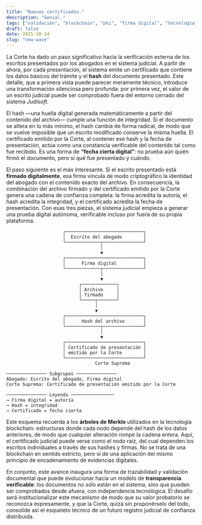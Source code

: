 ```yaml
---
title: "Nuevos certificados."
description: "Genial."
tags: ["validación", "blockchain", "pki", "firma digital", "tecnologia"]
draft: false
date: 2025-10-14
slug: "new-wave"
---
```


La Corte ha dado un paso significativo hacia la verificación externa de los escritos presentados por los abogados en el sistema judicial. A partir de ahora, por cada presentación, el sistema emite un certificado que contiene los datos básicos del trámite y el **hash** del documento presentado. Este detalle, que a primera vista puede parecer meramente técnico, introduce una transformación silenciosa pero profunda: por primera vez, el valor de un escrito judicial puede ser comprobado fuera del entorno cerrado del sistema *Judisoft*.

El hash —una huella digital generada matemáticamente a partir del contenido del archivo— cumple una función de integridad. Si el documento se altera en lo más mínimo, el hash cambia de forma radical, de modo que se vuelve imposible que un escrito modificado conserve la misma huella. El certificado emitido por la Corte, al contener ese hash y la fecha de presentación, actúa como una constancia verificable del contenido tal como fue recibido. Es una forma de **“fecha cierta digital”**: no prueba aún quién firmó el documento, pero sí qué fue presentado y cuándo.

El paso siguiente es el más interesante. Si el escrito presentado está **firmado digitalmente**, esa firma vincula de modo criptográfico la identidad del abogado con el contenido exacto del archivo. En consecuencia, la combinación del archivo firmado y del certificado emitido por la Corte genera una cadena de confianza completa: la firma acredita la autoría, el hash acredita la integridad, y el certificado acredita la fecha de presentación. Con esas tres piezas, el sistema judicial empieza a generar una prueba digital autónoma, verificable incluso por fuera de su propia plataforma.

```goat
                     ┌─────────────────────────────┐
                     │  Escrito del abogado        │
                     └─────────────┬───────────────┘
                                   │
                                   ▼
                     ┌─────────────────────────────┐
                     │      Firma digital          │
                     └─────────────┬───────────────┘
                                   │
                                   ▼
                           ┌─────────────┐
                           │ Archivo     │
                           │ firmado     │
                           └─────┬───────┘
                                 │
                                 ▼
                     ┌─────────────────────────────┐
                     │      Hash del archivo       │
                     └─────────────┬───────────────┘
                                   │
                                   ▼
                     ┌─────────────────────────────┐
                     │ Certificado de presentación │
                     │ emitido por la Corte        │
                     └─────────────────────────────┘
                                 Corte Suprema

─────────────── Subgrupos ───────────────
Abogado: Escrito del abogado, Firma digital
Corte Suprema: Certificado de presentación emitido por la Corte

─────────────── Leyenda ────────────────
→ Firma digital = autoría
→ Hash = integridad
→ Certificado = fecha cierta
```
Este esquema recuerda a los **árboles de Merkle** utilizados en la tecnología blockchain: estructuras donde cada nodo depende del hash de los datos anteriores, de modo que cualquier alteración rompe la cadena entera. Aquí, el certificado judicial puede verse como el nodo raíz, del cual dependen los escritos individuales a través de sus hashes y firmas. No se trata de una blockchain en sentido estricto, pero sí de una aplicación del mismo principio de encadenamiento de evidencias digitales.

En conjunto, este avance inaugura una forma de trazabilidad y validación documental que puede evolucionar hacia un modelo de **transparencia verificable**: los documentos no sólo están en el sistema, sino que pueden ser comprobados desde afuera, con independencia tecnológica. El desafío será institucionalizar este mecanismo de modo que su valor probatorio se reconozca expresamente, y que la Corte, quizá sin proponérselo del todo, consolide así el esqueleto técnico de un futuro registro judicial de confianza distribuida.
